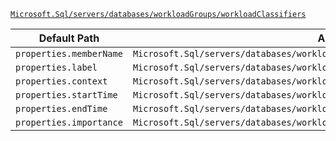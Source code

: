[`Microsoft.Sql/servers/databases/workloadGroups/workloadClassifiers`](https://docs.microsoft.com/en-us/azure/templates/microsoft.sql/servers/databases/workloadgroups/workloadclassifiers)

| Default Path | Alias |
|---|---|
| `properties.memberName` | `Microsoft.Sql/servers/databases/workloadGroups/workloadClassifiers/memberName` |
| `properties.label` | `Microsoft.Sql/servers/databases/workloadGroups/workloadClassifiers/label` |
| `properties.context` | `Microsoft.Sql/servers/databases/workloadGroups/workloadClassifiers/context` |
| `properties.startTime` | `Microsoft.Sql/servers/databases/workloadGroups/workloadClassifiers/startTime` |
| `properties.endTime` | `Microsoft.Sql/servers/databases/workloadGroups/workloadClassifiers/endTime` |
| `properties.importance` | `Microsoft.Sql/servers/databases/workloadGroups/workloadClassifiers/importance` |

